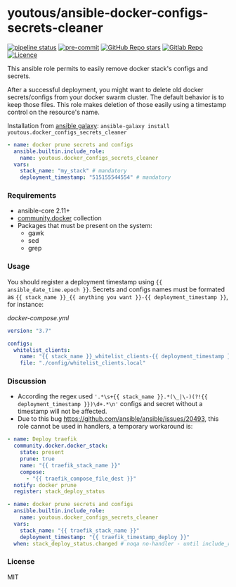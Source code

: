 # youtous/ansible-docker-configs-secrets-cleaner
[![pipeline status](https://gitlab.com/youtous/ansible-docker-configs-secrets-cleaner/badges/master/pipeline.svg)](https://gitlab.com/youtous/ansible-docker-configs-secrets-cleaner/-/commits/master)
[![pre-commit](https://img.shields.io/badge/pre--commit-enabled-brightgreen?logo=pre-commit&logoColor=white)](https://github.com/pre-commit/pre-commit)
[![GitHub Repo stars](https://img.shields.io/github/stars/youtous/ansible-docker-configs-secrets-cleaner?label=✨%20youtous%2Fansible-docker-configs-secrets-cleaner&style=social)](https://github.com/youtous/ansible-docker-configs-secrets-cleaner/)
[![Gitlab Repo](https://img.shields.io/badge/gitlab.com%2Fyoutous%2Fansible--docker--configs--secrets--cleaner?label=✨%20youtous%2Fansible-docker-configs-secrets-cleaner&style=social&logo=gitlab)](https://gitlab.com/youtous/ansible-docker-configs-secrets-cleaner/)
[![Licence](https://img.shields.io/github/license/youtous/ansible-docker-configs-secrets-cleaner)](https://github.com/youtous/ansible-docker-configs-secrets-cleaner/blob/master/LICENSE)


This ansible role permits to easily remove docker stack's configs and secrets.

After a successful deployment, you might want to delete old docker secrets/configs from your docker swarm cluster. The default behavior is to keep those files. This role makes deletion of those easily using a timestamp control on the resource's name.

Installation from [ansible galaxy](https://galaxy.ansible.com/youtous/docker_configs_secrets_cleaner): `ansible-galaxy install youtous.docker_configs_secrets_cleaner`

```yaml
- name: docker prune secrets and configs
  ansible.builtin.include_role:
    name: youtous.docker_configs_secrets_cleaner
  vars:
    stack_name: "my_stack" # mandatory
    deployment_timestamp: "515155544554" # mandatory
```
### Requirements

- ansible-core 2.11+
- [community.docker](https://galaxy.ansible.com/community/docker) collection
- Packages that must be present on the system:
  - gawk
  - sed
  - grep

### Usage

You should register a deployment timestamp using `{{ ansible_date_time.epoch }}`.
Secrets and configs names must be formated as `{{ stack_name }}_{{ anything you want }}-{{ deployment_timestamp }}`, for instance:

_docker-compose.yml_
```yaml
version: "3.7"

configs:
  whitelist_clients:
    name: "{{ stack_name }}_whitelist_clients-{{ deployment_timestamp }}"
    file: "./config/whitelist_clients.local"
```

### Discussion

- According the regex used `'.*\s+{{ stack_name }}.*(\_|\-)(?!{{ deployment_timestamp }})\d+.*\n'` configs and secret without a timestamp will not be affected.
- Due to this bug https://github.com/ansible/ansible/issues/20493, this role cannot be used in handlers, a temporary workaround is:
```yaml
- name: Deploy traefik
  community.docker.docker_stack:
    state: present
    prune: true
    name: "{{ traefik_stack_name }}"
    compose:
      - "{{ traefik_compose_file_dest }}"
  notify: docker prune
  register: stack_deploy_status

- name: docker prune secrets and configs
  ansible.builtin.include_role:
    name: youtous.docker_configs_secrets_cleaner
  vars:
    stack_name: "{{ traefik_stack_name }}"
    deployment_timestamp: "{{ traefik_timestamp_deploy }}"
  when: stack_deploy_status.changed # noqa no-handler - until include_role is support in handlers...
```

### License

MIT
